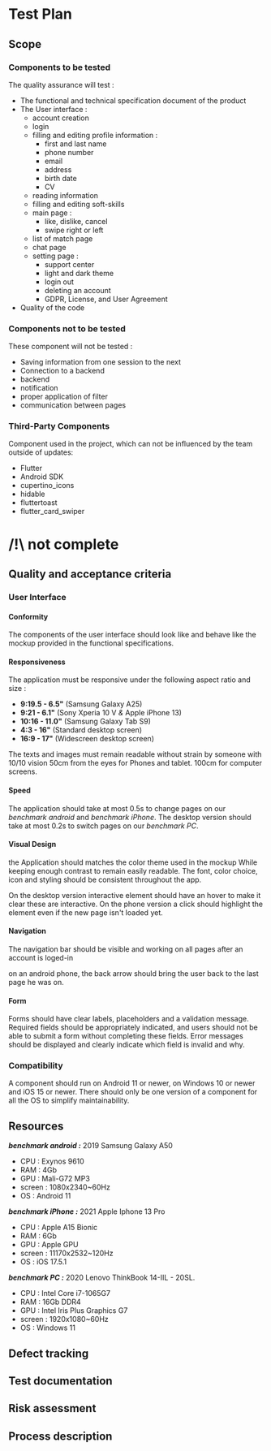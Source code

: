 <!-- prupose :
- make sure the software is working as intended
- make sure it is what we want
- test usability for enduser
- check the security
- make sure deployment is smooth
- analyse bug to find their root causes

Tools :
- Instrumented UI tests 
- Github issue 

https://tech-stack.com/blog/test-plan/
-->


# Test Plan

## Scope

### Components to be tested

The quality assurance will test :
- The functional and technical specification document of the product
- The User interface :
  - account creation
  - login
  - filling and editing profile information :
    - first and last name
    - phone number
    - email
    - address
    - birth date
    - CV
  - reading information 
  - filling and editing soft-skills
  - main page :
    - like, dislike, cancel
    - swipe right or left
  - list of match page
  - chat page
  - setting page :
    - support center
    - light and dark theme
    - login out
    - deleting an account
    - GDPR, License, and User Agreement
- Quality of the code

### Components not to be tested

These component will not be tested :
- Saving information from one session to the next
- Connection to a backend
- backend
- notification
- proper application of filter
- communication between pages

### Third-Party Components

Component used in the project, which can not be influenced by the team outside of updates:
- Flutter
- Android SDK
- cupertino_icons
- hidable
- fluttertoast
- flutter_card_swiper


# /!\ not complete  

<!-- Add things in there when technical is finished -->

## Quality and acceptance criteria

### User Interface

#### Conformity

The components of the user interface should look like and behave like the mockup provided in the functional specifications.

#### Responsiveness

The application must be responsive under the following aspect ratio and size :
- **9:19.5 - 6.5"** (Samsung Galaxy A25)
- **9:21 - 6.1"** (Sony Xperia 10 V *&* Apple iPhone 13)
- **10:16 - 11.0"** (Samsung Galaxy Tab S9)
- **4:3 - 16"** (Standard desktop screen)
- **16:9 - 17"** (Widescreen desktop screen)

The texts and images must remain readable without strain by someone with 10/10 vision 50cm from the eyes for Phones and tablet. 100cm for computer screens.

#### Speed

The application should take at most 0.5s to change pages on our *benchmark android* and *benchmark iPhone*. The desktop version should take at most 0.2s to switch pages on our *benchmark PC*.

#### Visual Design

the Application should matches the color theme used in the mockup While keeping enough contrast to remain easily readable.
The font, color choice, icon and styling should be consistent throughout the app.

On the desktop version interactive element should have an hover to make it clear these are interactive.
On the phone version a click should highlight the element even if the new page isn't loaded yet.

#### Navigation

The navigation bar should be visible and working on all pages after an account is loged-in

on an android phone, the back arrow should bring the user back to the last page he was on.

#### Form

Forms should have clear labels, placeholders and a validation message.
Required fields should be appropriately indicated, and users should not be able to submit a form without completing these fields.
Error messages should be displayed and clearly indicate which field is invalid and why.

### Compatibility 

A component should run on Android 11 or newer, on Windows 10 or newer and iOS 15 or newer. There should only be one version of a component for all the OS to simplify maintainability.

## Resources

***benchmark android :*** 2019 Samsung Galaxy A50
- CPU : Exynos 9610 
- RAM : 4Gb
- GPU : Mali-G72 MP3
- screen : 1080x2340~60Hz
- OS : Android 11

***benchmark iPhone :*** 2021 Apple Iphone 13 Pro
- CPU : Apple A15 Bionic
- RAM : 6Gb
- GPU : Apple GPU
- screen : 11170x2532~120Hz
- OS : iOS 17.5.1
  
***benchmark PC :*** 2020 Lenovo ThinkBook 14-IIL - 20SL.
- CPU : Intel Core i7-1065G7
- RAM : 16Gb DDR4
- GPU : Intel Iris Plus Graphics G7
- screen : 1920x1080~60Hz
- OS : Windows 11

## Defect tracking

## Test documentation

## Risk assessment

## Process description